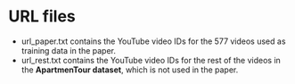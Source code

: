# URL files

- url_paper.txt contains the YouTube video IDs for the 577 videos used as training data in the paper.
- url_rest.txt contains the YouTube video IDs for the rest of the videos in the **ApartmenTour dataset**, which is not used in the paper. 
